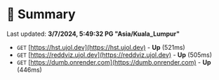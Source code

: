 # 📖 Summary
Last updated: **3/7/2024, 5:49:32 PG "Asia/Kuala_Lumpur"**

- `GET` [https://hst.ujol.dev](https://hst.ujol.dev) - **Up** (521ms)
- `GET` [https://reddviz.ujol.dev](https://reddviz.ujol.dev) - **Up** (505ms)
- `GET` [https://dumb.onrender.com](https://dumb.onrender.com) - **Up** (446ms)
